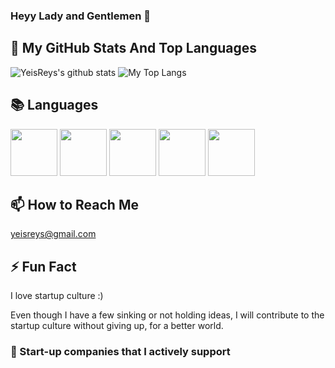 ### Heyy Lady and Gentlemen 👋


## 📌 My GitHub Stats And Top Languages

<p float="center">
  <img  src="https://github-readme-stats.vercel.app/api?username=YeisReys&show_icons=true&count_private=true&hide=contribs,issues" alt="YeisReys's github stats" />
  <img  src="https://github-readme-stats.vercel.app/api/top-langs/?username=YeisReys&layout=compact&hide=html,css" alt="My Top Langs" />
</p>


## 📚 Languages

<code><img height="75" src="https://image.flaticon.com/icons/svg/882/882710.svg"></code>
<code><img height="75" src="https://image.flaticon.com/icons/svg/917/917316.svg"></code>
<code><img height="75" src="https://caglarbostanci.com.tr/wp-content/uploads/2017/04/html5-logo.png"></code>
<code><img height="75" src="https://upload.wikimedia.org/wikipedia/commons/thumb/d/d5/CSS3_logo_and_wordmark.svg/1200px-CSS3_logo_and_wordmark.svg.png"></code>
<code><img height="75" src="https://encrypted-tbn0.gstatic.com/images?q=tbn:ANd9GcSqZOndd5RhJVnfrLPzv87efFiOTfbClA2BEw&usqp=CAU"></code>


## 📫 How to Reach Me
yeisreys@gmail.com 


## ⚡ Fun Fact

I love startup culture :)

Even though I have a few sinking or not holding ideas, I will contribute to the startup culture without giving up, for a better world.

### 🔭 Start-up companies that I actively support
